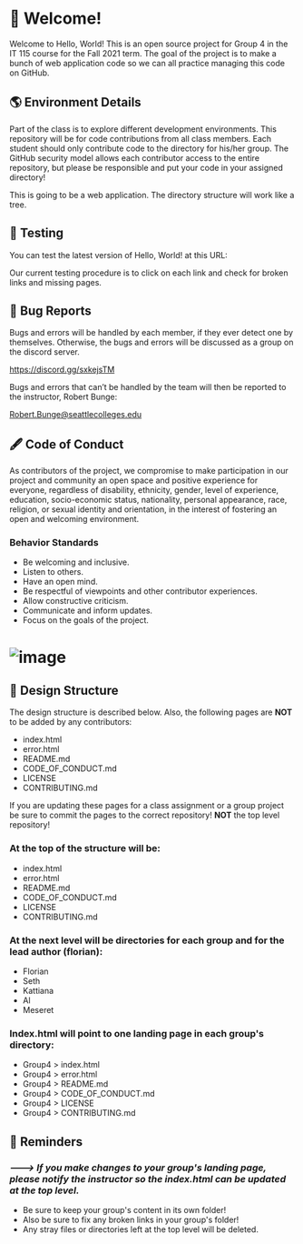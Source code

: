# 👋 Welcome!

Welcome to Hello, World! This is an open source project for Group 4 in the IT 115 course for the Fall 2021 term. The goal of the project is to make a bunch of web application code so we can all practice managing this code on GitHub. 

## 🌎 Environment Details

Part of the class is to explore different development environments. This repository will be for code contributions from all class members. Each student should only contribute code to the directory for his/her group. The GitHub security model allows each contributor access
to the entire repository, but please be responsible and put your code in your assigned directory!

This is going to be a web application. The directory structure will work like a tree.

## 🧪 Testing

You can test the latest version of Hello, World! at this URL:

Our current testing procedure is to click on each link and check for broken links and missing pages. 

## 🐞 Bug Reports

Bugs and errors will be handled by each member, if they ever detect one by themselves. Otherwise, the bugs and errors will be discussed as a group on the discord server.

https://discord.gg/sxkejsTM

Bugs and errors that can’t be handled by the team will then be reported to the instructor, Robert Bunge:

Robert.Bunge@seattlecolleges.edu

## 🖋️ Code of Conduct

As contributors of the project, we compromise to make participation in our project and community an open space and positive experience for everyone, regardless of disability, ethnicity, gender, level of experience, education, socio-economic status, nationality, personal appearance, race, religion, or sexual identity and orientation, in the interest of fostering an open and welcoming environment.

### Behavior Standards
* Be welcoming and inclusive.
* Listen to others.
* Have an open mind.
* Be respectful of viewpoints and other contributor experiences.
* Allow constructive criticism.
* Communicate and inform updates.
* Focus on the goals of the project.

# ![image](https://user-images.githubusercontent.com/92065299/139003702-a60bdeef-c5e7-4b3b-a6e2-0a084d4b3eb8.png)


## 🎨 Design Structure

The design structure is described below. 
Also, the following pages are **NOT** to be added by any contributors:

* index.html
* error.html
* README.md
* CODE_OF_CONDUCT.md
* LICENSE
* CONTRIBUTING.md

If you are updating these pages for a class assignment or a group project be sure to commit the pages to
the correct repository! **NOT** the top level repository!

### At the top of the structure will be:

* index.html
* error.html
* README.md
* CODE_OF_CONDUCT.md
* LICENSE
* CONTRIBUTING.md

### At the next level will be directories for each group and for the lead author (florian):

* Florian
* Seth
* Kattiana
* Al
* Meseret

### Index.html will point to one landing page in each group's directory:

* Group4 > index.html
* Group4 > error.html
* Group4 > README.md
* Group4 > CODE_OF_CONDUCT.md
* Group4 > LICENSE
* Group4 > CONTRIBUTING.md

## 📌 Reminders

### <i>---> If you make changes to your group's landing page, please notify the instructor so the index.html can be updated at the top level.</i>

* Be sure to keep your group's content in its own folder!
* Also be sure to fix any broken links in your group's folder!
* Any stray files or directories left at the top level will be deleted.
